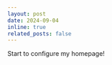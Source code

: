 ```yaml
---
layout: post
date: 2024-09-04
inline: true
related_posts: false
---
```


Start to configure my homepage!

<!-- A simple inline announcement with Markdown emoji! :sparkles: :smile: -->

<!--
layout: post
title: A long announcement with details
date: 2015-11-07
inline: false
related_posts: false
-->
